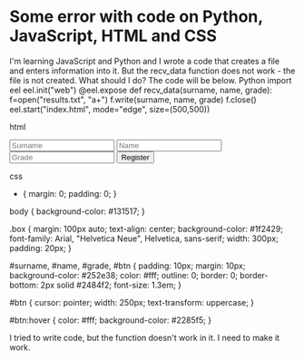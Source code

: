 
# Some error with code on Python, JavaScript, HTML and CSS

I'm learning JavaScript and Python and I wrote a code that creates a file and enters information into it. But the recv_data function does not work - the file is not created. What should I do? The code will be below.
Python
import eel
eel.init("web")
@eel.expose
def recv_data(surname, name, grade):
    f=open("results.txt", "a+")
    f.write(surname, name, grade)
    f.close()
eel.start("index.html", mode="edge", size=(500,500))

html
<!DOCTYPE html>
<html lang="en">
<head>
    <meta charset="utf-8">
    <meta name="viewport" content="width=device-width, initial-scale=1.0">
    <title>Document</title>
    <link rel="stylesheet" href="style.css">
</head>
<body>
    <div class="box">
        <form action="#">
            <input type="text" id="surname" placeholder="Surname">
            <input type="text" id="name" placeholder="Name">
            <input type="text" id="grade" placeholder="Grade">
            <input type="submit" id="btn" value="Register">
        </form>
    </div>
    <script>
        let btn = document.querySelector("#btn");
        btn.addEventListener("click", sendData);
        async function sendData() {
            let surname = document.querySelector("#surname").value;
            let name = document.querySelector("#name").value;
            let klass = document.querySelector("#grade").value;
            await eel.recv_data(surname, name, grade);
        }
    </script>
</body>
</html>

css
* {
    margin: 0;
    padding: 0;
}

body {
    background-color: #131517;
}

.box {
    margin: 100px auto;
    text-align: center;
    background-color: #1f2429;
    font-family: Arial, "Helvetica Neue", Helvetica, sans-serif;
    width: 300px;
    padding: 20px;
}

#surname, #name, #grade, #btn {
    padding: 10px;
    margin: 10px;
    background-color: #252e38;
    color: #fff;
    outline: 0;
    border: 0;
    border-bottom: 2px solid #2484f2;
    font-size: 1.3em;
}

#btn {
    cursor: pointer;
    width: 250px;
    text-transform: uppercase;
}

#btn:hover {
    color: #fff;
    background-color: #2285f5;
}

I tried to write code, but the function doesn't work in it. I need to make it work.

        